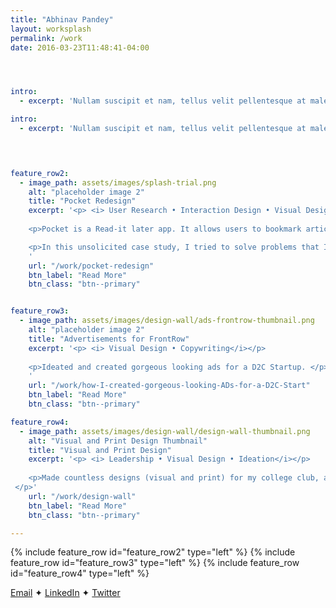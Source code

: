 ```yaml
---
title: "Abhinav Pandey"
layout: worksplash
permalink: /work
date: 2016-03-23T11:48:41-04:00




intro: 
  - excerpt: 'Nullam suscipit et nam, tellus velit pellentesque at malesuada, enim eaque. Quis nulla, netus tempor in diam gravida tincidunt, *proin faucibus* voluptate felis id sollicitudin. Centered with `type="center"`'

intro: 
  - excerpt: 'Nullam suscipit et nam, tellus velit pellentesque at malesuada, enim eaque. Quis nulla, netus tempor in diam gravida tincidunt, *proin faucibus* voluptate felis id sollicitudin. Centered with `type="center"`'



  
feature_row2:
  - image_path: assets/images/splash-trial.png
    alt: "placeholder image 2"
    title: "Pocket Redesign"
    excerpt: '<p> <i> User Research • Interaction Design • Visual Design • Prototyping • Product Strategy</i></p>
    
    <p>Pocket is a Read-it later app. It allows users to bookmark articles which they could later read it inside the Pocket Mobile and Web app which are designed for a rich reading experience. </p>

    <p>In this unsolicited case study, I tried to solve problems that I faced while using it.</p>
    '
    url: "/work/pocket-redesign"
    btn_label: "Read More"
    btn_class: "btn--primary"


feature_row3:
  - image_path: assets/images/design-wall/ads-frontrow-thumbnail.png
    alt: "placeholder image 2"
    title: "Advertisements for FrontRow"
    excerpt: '<p> <i> Visual Design • Copywriting</i></p>
    
    <p>Ideated and created gorgeous looking ads for a D2C Startup. </p>
    '
    url: "/work/how-I-created-gorgeous-looking-ADs-for-a-D2C-Start"
    btn_label: "Read More"
    btn_class: "btn--primary"

feature_row4:
  - image_path: assets/images/design-wall/design-wall-thumbnail.png
    alt: "Visual and Print Design Thumbnail"
    title: "Visual and Print Design"
    excerpt: '<p> <i> Leadership • Visual Design • Ideation</i></p>
    
    <p>Made countless designs (visual and print) for my college club, as favors for my friends, or as part of my random experiments. This is my attempt to collate them at a single place.
 </p>'
    url: "/work/design-wall"
    btn_label: "Read More"
    btn_class: "btn--primary"

---
```







{% include feature_row id="feature_row2" type="left" %}
{% include feature_row id="feature_row3" type="left" %}
{% include feature_row id="feature_row4" type="left" %}




[Email](abhinavpandey027@gmail.com) ✦ [LinkedIn](https://www.linkedin.com/in/abhinav-pandey-nit/) ✦ [Twitter](https://twitter.com/ab27hi) 